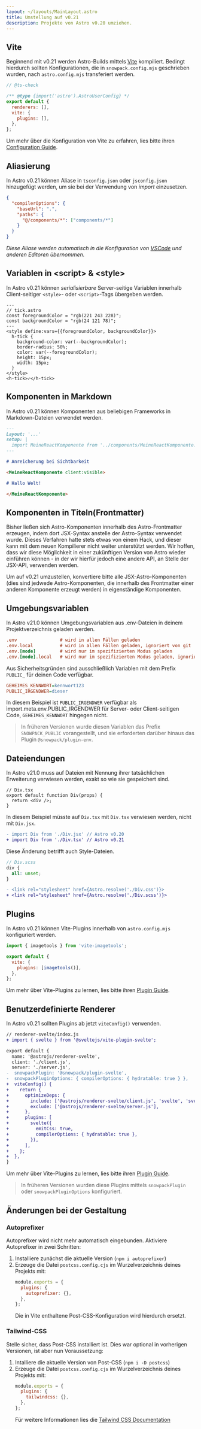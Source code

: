 ```yaml
---
layout: ~/layouts/MainLayout.astro
title: Umstellung auf v0.21
description: Projekte von Astro v0.20 umziehen.
---
```


## Vite

Beginnend mit v0.21 werden Astro-Builds mittels [Vite](https://vitejs.dev) kompiliert.
Bedingt hierdurch sollten Konfigurationen, die in `snowpack.config.mjs` geschrieben wurden, nach `astro.config.mjs` transferiert werden.

```js
// @ts-check

/** @type {import('astro').AstroUserConfig} */
export default {
  renderers: [],
  vite: {
    plugins: [],
  },
};
```

Um mehr über die Konfiguration von Vite zu erfahren, lies bitte ihren [Configuration Guide](https://vitejs.dev/config).

## Aliasierung

In Astro v0.21 können Aliase in `tsconfig.json` oder `jsconfig.json` hinzugefügt werden, um sie bei der Verwendung von _import_ einzusetzen.

```json
{
  "compilerOptions": {
    "baseUrl": ".",
    "paths": {
      "@/components/*": ["components/*"]
    }
  }
}
```

_Diese Aliase werden automatisch in die Konfiguration von [VSCode](https://code.visualstudio.com/docs/languages/jsconfig) und anderen Editoren übernommen._

## Variablen in \<script> & \<style>

In Astro v0.21 können _serialisierbare_ Server-seitige Variablen innerhalb Client-seitiger `<style>`- oder `<script>`-Tags übergeben werden.

```astro
---
// tick.astro
const foregroundColor = "rgb(221 243 228)";
const backgroundColor = "rgb(24 121 78)";
---
<style define:vars={{foregroundColor, backgroundColor}}>
  h-tick {
    background-color: var(--backgroundColor);
    border-radius: 50%;
    color: var(--foregroundColor);
    height: 15px;
    width: 15px;
  }
</style>
<h-tick>✓</h-tick>
```

## Komponenten in Markdown

In Astro v0.21 können Komponenten aus beliebigen Frameworks in Markdown-Dateien verwendet werden.

```markdown
---
Layout: '...'
setup: |
  import MeineReactKomponente from '../components/MeineReactKomponente.jsx'
---

# Anreicherung bei Sichtbarkeit

<MeineReactKomponente client:visible>

# Hallo Welt!

</MeineReactKomponente>
```

## Komponenten in Titeln(Frontmatter)

Bisher ließen sich Astro-Komponenten innerhalb des Astro-Frontmatter erzeugen, indem dort JSX-Syntax anstelle der Astro-Syntax verwendet wurde. Dieses Verfahren hatte stets etwas von einem Hack, und dieser kann mit dem neuen Kompilierer nicht weiter unterstützt werden. Wir hoffen, dass wir diese Möglichkeit in einer zukünftigen Version von Astro wieder einführen können - in der wir hierfür jedoch eine andere API, an Stelle der JSX-API, verwenden werden.

Um auf v0.21 umzustellen, konvertiere bitte alle JSX-Astro-Komponenten (dies sind jedwede Astro-Komponenten, die innerhalb des Frontmatter einer anderen Komponente erzeugt werden) in eigenständige Komponenten.

## Umgebungsvariablen

In Astro v21.0 können Umgebungsvariablen aus .env-Dateien in deinem Projektverzeichnis geladen werden.

```ini
.env                # wird in allen Fällen geladen
.env.local          # wird in allen Fällen geladen, ignoriert von git
.env.[mode]         # wird nur im spezifizierten Modus geladen
.env.[mode].local   # wird nur im spezifizierten Modus geladen, ignoriert von git
```

Aus Sicherheitsgründen sind ausschließlich Variablen mit dem Prefix `PUBLIC_` für deinen Code verfügbar.

```ini
GEHEIMES_KENNWORT=kennwort123
PUBLIC_IRGENDWER=dieser
```

In diesem Beispiel ist `PUBLIC_IRGENDWER` verfügbar als ìmport.meta.env.PUBLIC_IRGENDWER für Server- oder Client-seitigen Code, `GEHEIMES_KENNWORT` hingegen nicht.

> In früheren Versionen wurde diesen Variablen das Prefix `SNOWPACK_PUBLIC` vorangestellt, und sie erforderten darüber hinaus das Plugin `@snowpack/plugin-env`.

## Dateiendungen

In Astro v21.0 muss auf Dateien mit Nennung ihrer tatsächlichen Erweiterung verwiesen werden, exakt so wie sie gespeichert sind.

```tsx
// Div.tsx
export default function Div(props) {
  return <div />;
}
```

In diesem Beispiel müsste auf `Div.tsx` mit `Div.tsx` verwiesen werden, nicht mit `Div.jsx`.

```diff
- import Div from './Div.jsx' // Astro v0.20
+ import Div from './Div.tsx' // Astro v0.21
```

Diese Änderung betrifft auch Style-Dateien.

```scss
// Div.scss
div {
  all: unset;
}
```

```diff
- <link rel="stylesheet" href={Astro.resolve('./Div.css')}>
+ <link rel="stylesheet" href={Astro.resolve('./Div.scss')}>
```

## Plugins

In Astro v0.21 können Vite-Plugins innerhalb von `astro.config.mjs` konfiguriert werden.

```js
import { imagetools } from 'vite-imagetools';

export default {
  vite: {
    plugins: [imagetools()],
  },
};
```

Um mehr über Vite-Plugins zu lernen, lies bitte ihren [Plugin Guide](https://vitejs.dev/guide/using-plugins.html).

## Benutzerdefinierte Renderer

In Astro v0.21 sollten Plugins ab jetzt `viteConfig()` verwenden.

```diff
// renderer-svelte/index.js
+ import { svelte } from '@sveltejs/vite-plugin-svelte';

export default {
  name: '@astrojs/renderer-svelte',
  client: './client.js',
  server: './server.js',
-  snowpackPlugin: '@snowpack/plugin-svelte',
-  snowpackPluginOptions: { compilerOptions: { hydratable: true } },
+  viteConfig() {
+    return {
+      optimizeDeps: {
+        include: ['@astrojs/renderer-svelte/client.js', 'svelte', 'svelte/internal'],
+        exclude: ['@astrojs/renderer-svelte/server.js'],
+      },
+      plugins: [
+        svelte({
+          emitCss: true,
+          compilerOptions: { hydratable: true },
+        }),
+      ],
+    };
+  },
}
```

Um mehr über Vite-Plugins zu lernen, lies bitte ihren [Plugin Guide](https://vitejs.dev/guide/using-plugins.html).

> In früheren Versionen wurden diese Plugins mittels `snowpackPlugin` oder `snowpackPluginOptions` konfiguriert.

## Änderungen bei der Gestaltung

### Autoprefixer

Autoprefixer wird nicht mehr automatisch eingebunden. Aktiviere Autoprefixer in zwei Schritten:

1. Installiere zunächst die aktuelle Version (`npm i autoprefixer`)
2. Erzeuge die Datei `postcss.config.cjs` im Wurzelverzeichnis deines Projekts mit:
   ```js
   module.exports = {
     plugins: {
       autoprefixer: {},
     },
   };
   ```
   Die in Vite enthaltene Post-CSS-Konfiguration wird hierdurch ersetzt.

### Tailwind-CSS

Stelle sicher, dass Post-CSS installiert ist. Dies war optional in vorherigen Versionen, ist aber nun Voraussetzung:

1. Intalliere die aktuelle Version von Post-CSS (`npm i -D postcss`)
2. Erzeuge die Datei `postcss.config.cjs` im Wurzelverzeichnis deines Projekts mit:
   ```js
   module.exports = {
     plugins: {
       tailwindcss: {},
     },
   };
   ```
   Für weitere Informationen lies die [Tailwind CSS Documentation](https://tailwindcss.com/docs/installation#add-tailwind-as-a-post-css-plugin)

[vite]: https://vitejs.dev
[snowpack]: https://www.snowpack.dev
